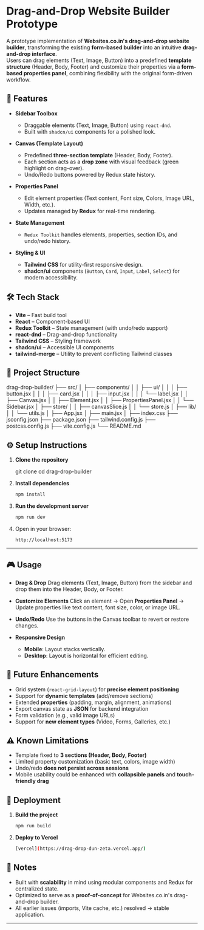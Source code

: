 # Drag-and-Drop Website Builder Prototype

A prototype implementation of **Websites.co.in's drag-and-drop website builder**, transforming the existing **form-based builder** into an intuitive **drag-and-drop interface**.  
Users can drag elements (Text, Image, Button) into a predefined **template structure** (Header, Body, Footer) and customize their properties via a **form-based properties panel**, combining flexibility with the original form-driven workflow.


## 🚀 Features

- **Sidebar Toolbox**  
  - Draggable elements (Text, Image, Button) using `react-dnd`.  
  - Built with `shadcn/ui` components for a polished look.

- **Canvas (Template Layout)**  
  - Predefined **three-section template** (Header, Body, Footer).  
  - Each section acts as a **drop zone** with visual feedback (green highlight on drag-over).  
  - Undo/Redo buttons powered by Redux state history.

- **Properties Panel**  
  - Edit element properties (Text content, Font size, Colors, Image URL, Width, etc.).  
  - Updates managed by **Redux** for real-time rendering.

- **State Management**  
  - `Redux Toolkit` handles elements, properties, section IDs, and undo/redo history.  

- **Styling & UI**  
  - **Tailwind CSS** for utility-first responsive design.  
  - **shadcn/ui** components (`Button`, `Card`, `Input`, `Label`, `Select`) for modern accessibility.  


## 🛠️ Tech Stack

- **Vite** – Fast build tool  
- **React** – Component-based UI  
- **Redux Toolkit** – State management (with undo/redo support)  
- **react-dnd** – Drag-and-drop functionality  
- **Tailwind CSS** – Styling framework  
- **shadcn/ui** – Accessible UI components  
- **tailwind-merge** – Utility to prevent conflicting Tailwind classes  


## 📂 Project Structure

drag-drop-builder/
├── src/
│ ├── components/
│ │ ├── ui/
│ │ │ ├── button.jsx
│ │ │ ├── card.jsx
│ │ │ ├── input.jsx
│ │ │ └── label.jsx
│ │ ├── Canvas.jsx
│ │ ├── Element.jsx
│ │ ├── PropertiesPanel.jsx
│ │ └── Sidebar.jsx
│ ├── store/
│ │ ├── canvasSlice.js
│ │ └── store.js
│ ├── lib/
│ │ └── utils.js
│ ├── App.jsx
│ ├── main.jsx
│ ├── index.css
├── jsconfig.json
├── package.json
├── tailwind.config.js
├── postcss.config.js
├── vite.config.js
└── README.md




## ⚙️ Setup Instructions

1. **Clone the repository**
   
   git clone [<repository-url>](https://github.com/eshakar/Drag-drop.git)
   cd drag-drop-builder


3. **Install dependencies**

   ```bash
   npm install
   ```

4. **Run the development server**

   ```bash
   npm run dev
   ```

5. Open in your browser:

   ```
   http://localhost:5173
   ```

---

## 🎮 Usage

* **Drag & Drop**
  Drag elements (Text, Image, Button) from the sidebar and drop them into the Header, Body, or Footer.

* **Customize Elements**
  Click an element → Open **Properties Panel** → Update properties like text content, font size, color, or image URL.

* **Undo/Redo**
  Use the buttons in the Canvas toolbar to revert or restore changes.

* **Responsive Design**

  * **Mobile**: Layout stacks vertically.
  * **Desktop**: Layout is horizontal for efficient editing.


## 🌱 Future Enhancements

* Grid system (`react-grid-layout`) for **precise element positioning**
* Support for **dynamic templates** (add/remove sections)
* Extended **properties** (padding, margin, alignment, animations)
* Export canvas state as **JSON** for backend integration
* Form validation (e.g., valid image URLs)
* Support for **new element types** (Video, Forms, Galleries, etc.)


## ⚠️ Known Limitations

* Template fixed to **3 sections (Header, Body, Footer)**
* Limited property customization (basic text, colors, image width)
* Undo/redo **does not persist across sessions**
* Mobile usability could be enhanced with **collapsible panels** and **touch-friendly drag**


## 🚢 Deployment

1. **Build the project**

   ```bash
   npm run build
   ```

2. **Deploy to Vercel**

   ```bash
   [vercel](https://drag-drop-dun-zeta.vercel.app/)
   ```


## 📝 Notes

* Built with **scalability** in mind using modular components and Redux for centralized state.
* Optimized to serve as a **proof-of-concept** for Websites.co.in's drag-and-drop builder.
* All earlier issues (imports, Vite cache, etc.) resolved → stable application.

---

